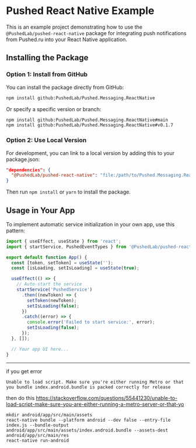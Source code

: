 # Pushed React Native Example

This is an example project demonstrating how to use the `@PushedLab/pushed-react-native` package for integrating push notifications from Pushed.ru into your React Native application.

## Installing the Package

### Option 1: Install from GitHub
You can install the package directly from GitHub:

```bash
npm install github:PushedLab/Pushed.Messaging.ReactNative
```

Or specify a specific version or branch:
```bash
npm install github:PushedLab/Pushed.Messaging.ReactNative#main
npm install github:PushedLab/Pushed.Messaging.ReactNative#v0.1.7
```

### Option 2: Use Local Version
For development, you can link to a local version by adding this to your package.json:

```json
"dependencies": {
  "@PushedLab/pushed-react-native": "file:/path/to/Pushed.Messaging.ReactNative"
}
```

Then run `npm install` or `yarn` to install the package.

## Usage in Your App

To implement automatic service initialization in your own app, use this pattern:

```typescript
import { useEffect, useState } from 'react';
import { startService, PushedEventTypes } from '@PushedLab/pushed-react-native';

export default function App() {
  const [token, setToken] = useState('');
  const [isLoading, setIsLoading] = useState(true);

  useEffect(() => {
    // Auto-start the service
    startService('PushedService')
      .then((newToken) => {
        setToken(newToken);
        setIsLoading(false);
      })
      .catch((error) => {
        console.error('Failed to start service:', error);
        setIsLoading(false);
      });
  }, []);

  // Your app UI here...
}
```

---
if you get error
```
Unable to load script. Make sure you're either running Metro or that you bundle index.android.bundle is packed correctly for release
```
then do this
https://stackoverflow.com/questions/55441230/unable-to-load-script-make-sure-you-are-either-running-a-metro-server-or-that-yo
```
mkdir android/app/src/main/assets
react-native bundle --platform android --dev false --entry-file index.js --bundle-output android/app/src/main/assets/index.android.bundle --assets-dest android/app/src/main/res
react-native run-android
```
